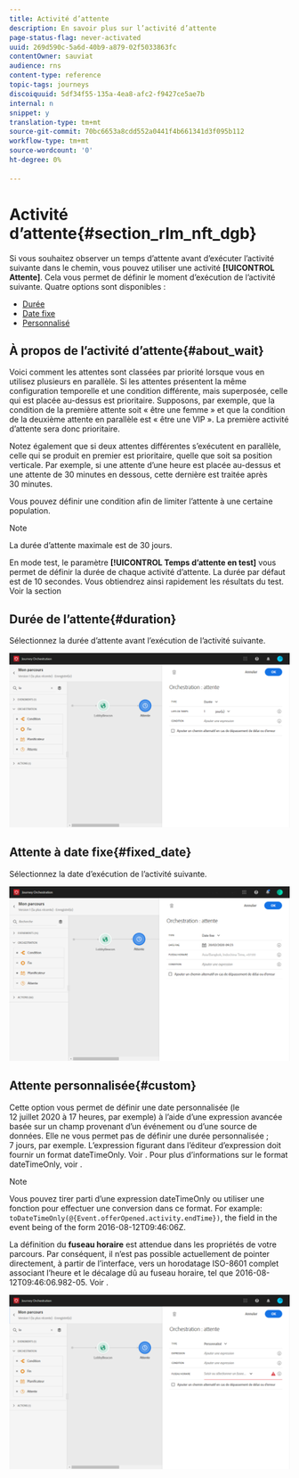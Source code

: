 ```yaml
---
title: Activité d’attente
description: En savoir plus sur l’activité d’attente
page-status-flag: never-activated
uuid: 269d590c-5a6d-40b9-a879-02f5033863fc
contentOwner: sauviat
audience: rns
content-type: reference
topic-tags: journeys
discoiquuid: 5df34f55-135a-4ea8-afc2-f9427ce5ae7b
internal: n
snippet: y
translation-type: tm+mt
source-git-commit: 70bc6653a8cdd552a0441f4b661341d3f095b112
workflow-type: tm+mt
source-wordcount: '0'
ht-degree: 0%

---
```



# Activité d’attente{#section_rlm_nft_dgb}

Si vous souhaitez observer un temps d’attente avant d’exécuter l’activité suivante dans le chemin, vous pouvez utiliser une activité **[!UICONTROL Attente]**. Cela vous permet de définir le moment d’exécution de l’activité suivante. Quatre options sont disponibles :

* [Durée](#duration)
* [Date fixe](#fixed_date)
* [Personnalisé](#custom)

<!--* [Email send time optimization](#email_send_time_optimization)-->

## À propos de l’activité d’attente{#about_wait}

Voici comment les attentes sont classées par priorité lorsque vous en utilisez plusieurs en parallèle. Si les attentes présentent la même configuration temporelle et une condition différente, mais superposée, celle qui est placée au-dessus est prioritaire. Supposons, par exemple, que la condition de la première attente soit « être une femme » et que la condition de la deuxième attente en parallèle est « être une VIP ». La première activité d’attente sera donc prioritaire.

Notez également que si deux attentes différentes s’exécutent en parallèle, celle qui se produit en premier est prioritaire, quelle que soit sa position verticale. Par exemple, si une attente d’une heure est placée au-dessus et une attente de 30 minutes en dessous, cette dernière est traitée après 30 minutes.

Vous pouvez définir une condition afin de limiter l’attente à une certaine population.

>[!NOTE]
>
>La durée d’attente maximale est de 30 jours.
>
>En mode test, le paramètre **[!UICONTROL Temps d’attente en test]** vous permet de définir la durée de chaque activité d’attente. La durée par défaut est de 10 secondes. Vous obtiendrez ainsi rapidement les résultats du test. Voir la section [](../building-journeys/testing-the-journey.md)

## Durée de l’attente{#duration}

Sélectionnez la durée d’attente avant l’exécution de l’activité suivante.

![](../assets/journey55.png)

## Attente à date fixe{#fixed_date}

Sélectionnez la date d’exécution de l’activité suivante.

![](../assets/journey56.png)

## Attente personnalisée{#custom}

Cette option vous permet de définir une date personnalisée (le 12 juillet 2020 à 17 heures, par exemple) à l’aide d’une expression avancée basée sur un champ provenant d’un événement ou d’une source de données. Elle ne vous permet pas de définir une durée personnalisée ; 7 jours, par exemple. L’expression figurant dans l’éditeur d’expression doit fournir un format dateTimeOnly. Voir [](../expression/expressionadvanced.md). Pour plus d’informations sur le format dateTimeOnly, voir [](../expression/data-types.md).

>[!NOTE]
>
>Vous pouvez tirer parti d’une expression dateTimeOnly ou utiliser une fonction pour effectuer une conversion dans ce format. For example: ```toDateTimeOnly(@{Event.offerOpened.activity.endTime})```, the field in the event being of the form 2016-08-12T09:46:06Z.
>
>La définition du **fuseau horaire** est attendue dans les propriétés de votre parcours. Par conséquent, il n’est pas possible actuellement de pointer directement, à partir de l’interface, vers un horodatage ISO-8601 complet associant l’heure et le décalage dû au fuseau horaire, tel que 2016-08-12T09:46:06.982-05. Voir [](../building-journeys/timezone-management.md).

![](../assets/journey57.png)

<!--## Email send time optimization{#email_send_time_optimization}

>[!CAUTION]
>
>The email send time optimization capability is only available to customers who use the [Adobe Experience Platform Data Connector](https://docs.adobe.com/content/help/en/campaign-standard/using/developing/mapping-campaign-and-aep-data/aep-about-data-connector.html).

This type of wait uses a score calculated in the Adobe Experience Platform. The score calculates the propensity to click or open an email in the future based on past behavior. Note that the algorithm calculating the score needs a certain amount of data to work. As a result, when it does not have enough data, the default wait time will apply. At publication time, you’ll be notified that the default time applies.

>[!NOTE]
>
>The first event of your journey must have a namespace.
>
>This capability is only available after an **[!UICONTROL Email]** activity. You need to have Adobe Campaign Standard.

1. In the **[!UICONTROL Amount of time]** field, define the number of hours to consider to optimize email sending.
1. In the **[!UICONTROL Optimization type]** field, choose if the optimization should increase clicks or opens.
1. In the **[!UICONTROL Default time]** field, define the default time to wait if the predictive send time score is not available.

    >[!NOTE]
    >
    >Note that the send time score can be unavailable because there is not enough data to perform the calculation. In this case, you will be informed, at publication time, that the default time applies.

![](../assets/journey57bis.png)-->
